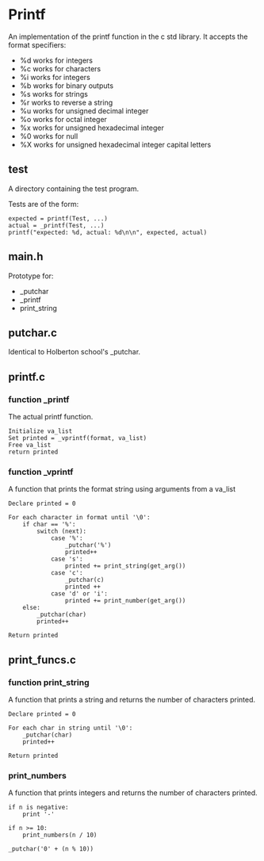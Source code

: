 # Printf

An implementation of the printf function in the c std library.
It accepts the format specifiers:
- %d works for integers
- %c works for characters
- %i works for integers
- %b works for binary outputs
- %s works for strings
- %r works to reverse a string
- %u works for unsigned decimal integer
- %o works for octal integer
- %x works for unsigned hexadecimal integer
- %0 works for null
- %X works for unsigned hexadecimal integer capital letters
## test

A directory containing the test program.

Tests are of the form:
```
expected = printf(Test, ...)
actual = _printf(Test, ...)
printf("expected: %d, actual: %d\n\n", expected, actual)
```

## main.h

Prototype for:
- _putchar
- _printf
- print_string

## putchar.c

Identical to Holberton school's _putchar.

## printf.c

### function _printf

The actual printf function.

```
Initialize va_list
Set printed = _vprintf(format, va_list)
Free va_list
return printed
```

### function _vprintf

A function that prints the format string using arguments from a va_list

```
Declare printed = 0

For each character in format until '\0':
	if char == '%':
		switch (next):
			case '%':
				_putchar('%')
				printed++
			case 's':
				printed += print_string(get_arg())
			case 'c':
				_putchar(c)
				printed ++
            case 'd' or 'i':
                printed += print_number(get_arg())
	else:
		_putchar(char)
		printed++

Return printed
```

## print_funcs.c

### function print_string

A function that prints a string and returns the number of characters printed.

```
Declare printed = 0

For each char in string until '\0':
	_putchar(char)
	printed++

Return printed
```

### print_numbers

A function that prints integers and returns the number of characters printed.

```
if n is negative:
    print '-'

if n >= 10:
    print_numbers(n / 10)

_putchar('0' + (n % 10))
```
